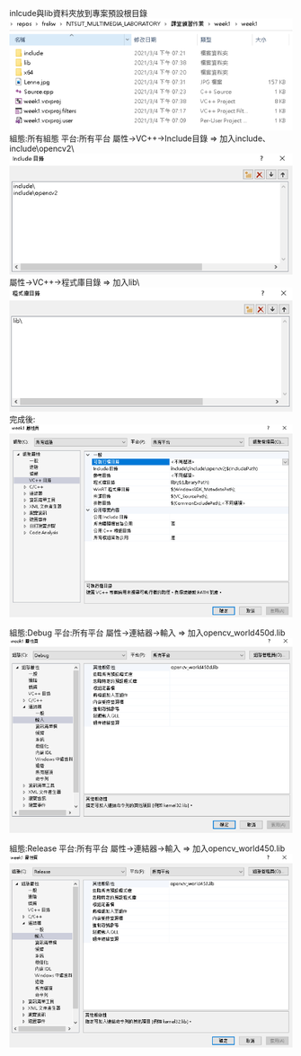 inlcude與lib資料夾放到專案預設根目錄\
![image](include_and_lib.PNG)
組態:所有組態	平台:所有平台
屬性->VC++->Include目錄 => 加入include、include\opencv2\\
![image](include.PNG)
屬性->VC++->程式庫目錄 => 加入lib\\
![image](lib.PNG)
完成後:\
![image](all.PNG)


組態:Debug	平台:所有平台
屬性->連結器->輸入 => 加入opencv_world450d.lib\
![image](debug.PNG)

組態:Release	平台:所有平台
屬性->連結器->輸入 => 加入opencv_world450.lib\
![image](release.PNG)
